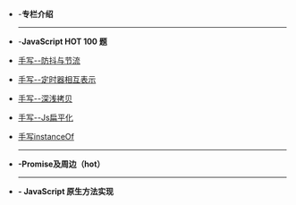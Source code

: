 

<!-- docs/_sidebar.md -->

* -**专栏介绍**

  ------

- -**JavaScript HOT 100 题**

- [手写--防抖与节流](面试题集合/Js手写题系列/防抖与节流.md)

- [手写--定时器相互表示](面试题集合/Js手写题系列/定时器相互表示.md)

- [手写--深浅拷贝](面试题集合/Js手写题系列/深浅拷贝.md)

- [手写--Js扁平化](面试题集合/Js手写题系列//Js扁平化.md)

- [手写instanceOf](面试题集合/Js手写题系列//手写instanceOf.md)

  ------

  

- **-Promise及周边（hot）**

  ------

  

- **- JavaScript 原生方法实现**

  

  
